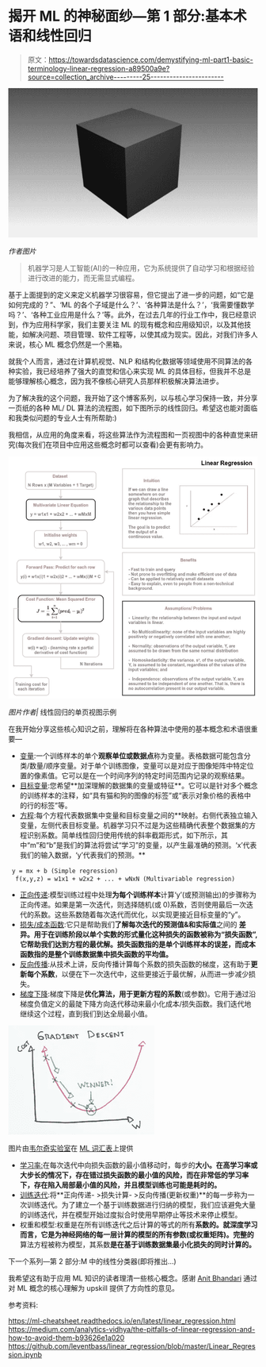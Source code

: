 # 揭开 ML 的神秘面纱—第 1 部分:基本术语和线性回归

> 原文：<https://towardsdatascience.com/demystifying-ml-part1-basic-terminology-linear-regression-a89500a9e?source=collection_archive---------25----------------------->

![](img/af41872e44088c12de77668794b533b2.png)

*作者图片*

> 机器学习是人工智能(AI)的一种应用，它为系统提供了自动学习和根据经验进行改进的能力，而无需显式编程。

基于上面提到的定义来定义机器学习很容易，但它提出了进一步的问题，如“它是如何完成的？”、‘ML 的各个子域是什么？’、‘各种算法是什么？’，‘我需要懂数学吗？’、‘各种工业应用是什么？’等。此外，在过去几年的行业工作中，我已经意识到，作为应用科学家，我们主要关注 ML 的现有概念和应用级知识，以及其他技能，如解决问题、项目管理、软件工程等，以使其成为现实。因此，对我们许多人来说，核心 ML 概念仍然是一个黑箱。

就我个人而言，通过在计算机视觉、NLP 和结构化数据等领域使用不同算法的各种实验，我已经培养了强大的直觉和信心来实现 ML 的具体目标，但我并不总是能够理解核心概念，因为我不像核心研究人员那样积极解决算法进步。

为了解决我的这个问题，我开始了这个博客系列，以与核心学习保持一致，并分享一页纸的各种 ML/ DL 算法的流程图，如下图所示的线性回归。希望这也能对面临和我类似问题的专业人士有所帮助:)

我相信，从应用的角度来看，将这些算法作为流程图和一页视图中的各种直觉来研究(每次我们在项目中应用这些概念时都可以查看)会更有影响力。

![](img/4c93ac46ecaae6c7c7875b45fa9f0c5f.png)

*图片作者|* 线性回归的单页视图示例

在我开始分享这些核心知识之前，理解将在各种算法中使用的基本概念和术语很重要—

*   [变量](https://www.datarobot.com/wiki/feature/):一个训练样本的单个**观察单位或数据点**称为变量。表格数据可能包含分类/数量/顺序变量。对于单个训练图像，变量可以是对应于图像矩阵中特定位置的像素值。它可以是在一个时间序列的特定时间范围内记录的观察结果。
*   [目标变量](https://www.dtreg.com/solution/classes-and-types-of-variables#:~:text=Target%20variable%20%2D%2D%20The%20%E2%80%9Ctarget,and%20predicted%20by%20other%20variables.&text=Predictor%20variable%20%2D%2D%20A%20%E2%80%9Cpredictor,value%20of%20the%20target%20variable.):您希望**加深理解的数据集的变量或特征**。它可以是针对多个概念的训练样本的注释，如“具有猫和狗的图像的标签”或“表示对象价格的表格中的行的标签”等。
*   [方程](https://www.analyticsvidhya.com/blog/2019/10/mathematics-behind-machine-learning/#:~:text=Our%20machines%20cannot%20mimic%20the,single%20observation%20from%20the%20dataset.):每个方程代表数据集中变量和目标变量之间的**映射。右侧代表独立输入变量，左侧代表目标变量。机器学习只不过是为这些精确代表整个数据集的方程识别系数。简单线性回归使用传统的斜率截距形式，如下所示，其中“m”和“b”是我们的算法将尝试“学习”的变量，以产生最准确的预测。‘x’代表我们的输入数据，‘y’代表我们的预测。**

```
 y = mx + b (Simple regression)
  f(x,y,z) = w1x1 + w2x2 + ... + wNxN (Multivariable regression)
```

*   [正向传递](https://subscription.packtpub.com/book/data/9781789136364/1/ch01lvl1sec18/a-forward-pass):模型训练过程中处理**为每个训练样本**计算‘y’(或预测输出)的步骤称为正向传递。如果是第一次迭代，则选择随机(或 0)系数，否则使用最后一次迭代的系数。这些系数随着每次迭代而优化，以实现更接近目标变量的“y”。
*   [损失/成本函数](https://www.analyticsvidhya.com/blog/2021/02/cost-function-is-no-rocket-science/):它只是帮助我们**了解每次迭代的预测值&和实际值**之间的 **差异。用于在训练阶段以单个实数的形式量化这种损失的函数被称为“损失函数”,它帮助我们达到方程的最优解。损失函数指的是单个训练样本的误差，而成本函数指的是整个训练数据集中损失函数的平均值。**
*   [反向传播](https://en.wikipedia.org/wiki/Backpropagation):从技术上讲，反向传播计算每个系数的损失函数的梯度，这有助于**更新每个系数**，以便在下一次迭代中，这些更接近于最优解，从而进一步减少损失。
*   [梯度下降](https://ml-cheatsheet.readthedocs.io/en/latest/gradient_descent.html):梯度下降是**优化算法，用于更新方程的系数**(或参数)。它用于通过沿梯度负值定义的最陡下降方向迭代移动来最小化成本/损失函数。我们迭代地继续这个过程，直到我们到达全局最小值。

![](img/2d8e6922cdf31447554b5094ec41fd51.png)

图片由[韦尔奇实验室](https://www.youtube.com/watch?v=5u0jaA3qAGk)在 [ML 词汇表](https://ml-cheatsheet.readthedocs.io/en/latest/gradient_descent.html)上提供

*   [学习率:](https://en.wikipedia.org/wiki/Learning_rate)在每次迭代中向损失函数的最小值移动时，每步的**大小。在高学习率或大步长的情况下，存在错过损失函数的最小值的风险，而在非常低的学习率下，存在陷入局部最小值的风险，并且模型训练也可能是耗时的。**
*   [训练迭代](https://www.quora.com/What-will-happen-if-I-train-my-neural-networks-with-too-much-iteration):将**正向传递- >损失计算- >反向传播(更新权重)**的每一步称为一次训练迭代。为了建立一个基于训练数据进行归纳的模型，我们应该避免大量的训练迭代，并在模型开始过度拟合时使用早期停止等技术来停止模型。
*   权重和模型:权重是在所有训练迭代之后计算的等式的所有**系数的。就深度学习而言，它是为神经网络的每一层计算的模型的所有参数(或权重矩阵)。完整的**算法方程被称为模型，其系数**是在基于训练数据集最小化损失的同时计算的。**

下一个系列—第 2 部分:M 中的线性分类器(即将推出…)

我希望这有助于应用 ML 知识的读者理清一些核心概念。感谢 [Anit Bhandari](https://www.linkedin.com/in/anitbhandari/) 通过对 ML 概念的核心理解为 upskill 提供了方向性的意见。

参考资料:

<https://ml-cheatsheet.readthedocs.io/en/latest/linear_regression.html>  <https://medium.com/analytics-vidhya/the-pitfalls-of-linear-regression-and-how-to-avoid-them-b93626e1a020>  </linear-regression-from-scratch-with-numpy-5485abc9f2e4>  <https://github.com/leventbass/linear_regression/blob/master/Linear_Regression.ipynb> 
